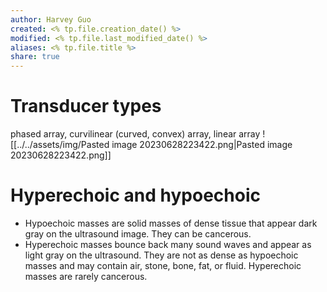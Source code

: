 ```yaml
---
author: Harvey Guo
created: <% tp.file.creation_date() %>
modified: <% tp.file.last_modified_date() %>
aliases: <% tp.file.title %>
share: true
---
```


# Transducer types
phased array, curvilinear (curved, convex) array, linear array
![[../../assets/img/Pasted image 20230628223422.png|Pasted image 20230628223422.png]]
# Hyperechoic and hypoechoic
- Hypoechoic masses are solid masses of dense tissue that appear dark gray on the ultrasound image. They can be cancerous. 
- Hyperechoic masses bounce back many sound waves and appear as light gray on the ultrasound. They are not as dense as hypoechoic masses and may contain air, stone, bone, fat, or fluid. Hyperechoic masses are rarely cancerous.